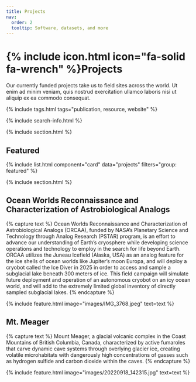 ```yaml
---
title: Projects
nav:
  order: 2
  tooltip: Software, datasets, and more
---
```


# {% include icon.html icon="fa-solid fa-wrench" %}Projects

Our currently funded projects take us to field sites across the world. Ut enim ad minim veniam, quis nostrud exercitation ullamco laboris nisi ut aliquip ex ea commodo consequat.

{% include tags.html tags="publication, resource, website" %}

{% include search-info.html %}

{% include section.html %}

## Featured

{% include list.html component="card" data="projects" filters="group: featured" %}

{% include section.html %}

## Ocean Worlds Reconnaissance and Characterization of Astrobiological Analogs

{% capture text %}
Ocean Worlds Reconnaissance and Characterization of Astrobiological Analogs (ORCAA), funded by NASA’s Planetary Science and Technology through Analog Research (PSTAR) program, is an effort to advance our understanding of Earth’s cryosphere while developing science operations and technology to employ in the search for life beyond Earth. ORCAA utilizes the Juneau Icefield (Alaska, USA) as an analog feature for the ice shells of ocean worlds like Jupiter’s moon Europa, and will deploy a cryobot called the Ice Diver in 2025 in order to access and sample a subglacial lake beneath 300 meters of ice. This field campaign will simulate future deployment and operation of an autonomous cryobot on an icy ocean world, and will add to the extremely limited global inventory of directly sampled subglacial lakes.
{% endcapture %}

{%
  include feature.html
  image="images/IMG_3768.jpeg"
  text=text
%}

## Mt. Meager
{% capture text %}
Mount Meager, a glacial volcanic complex in  the Coast Mountains of British Columbia, Canada, characterized by active fumaroles that carve dynamic cave systems through overlying glacier ice, creating volatile microhabitats with dangerously high concentrations of gasses such as hydrogen sulfide and carbon dioxide within the caves.
{% endcapture %}

{%
  include feature.html
  image="images/20220918_142315.jpg"
  text=text
%}


